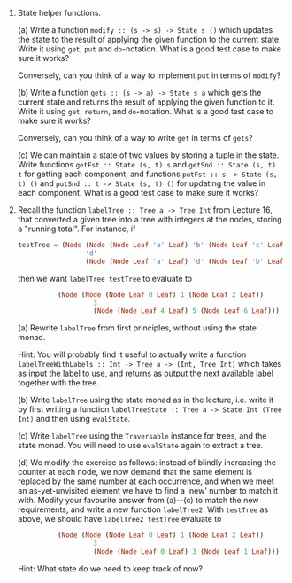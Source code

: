    1. State helper functions.

      (a) Write a function `modify :: (s -> s) -> State s ()` which
      updates the state to the result of applying the given function
      to the current state. Write it using `get`, `put` and
      `do`-notation. What is a good test case to make sure it works?

      Conversely, can you think of a way to implement `put` in terms
      of `modify`?

      (b) Write a function `gets :: (s -> a) -> State s a` which gets
      the current state and returns the result of applying the given
      function to it. Write it using `get`, `return`, and `do`-notation.
      What is a good test case to make sure it works?

      Conversely, can you think of a way to write `get` in terms of
      `gets`?

      (c) We can maintain a state of two values by storing a tuple in
      the state. Write functions `getFst :: State (s, t) s` and
      `getSnd :: State (s, t) t` for getting each component, and
      functions `putFst :: s -> State (s, t) ()` and
      `putSnd :: t -> State (s, t) ()` for updating the value in each
      component. What is a good test case to make sure it works?

  2. Recall the function `labelTree :: Tree a -> Tree Int` from
     Lecture 16, that converted a given tree into a tree with integers
     at the nodes, storing a "running total". For instance, if

     ```haskell
     testTree = (Node (Node (Node Leaf 'a' Leaf) 'b' (Node Leaf 'c' Leaf))
                      'd'
                      (Node (Node Leaf 'a' Leaf) 'd' (Node Leaf 'b' Leaf)))
     ```

     then we want `labelTree testTree` to evaluate to

     ```haskell
               (Node (Node (Node Leaf 0 Leaf) 1 (Node Leaf 2 Leaf))
                        3
                        (Node (Node Leaf 4 Leaf) 5 (Node Leaf 6 Leaf)))
     ```

     (a) Rewrite `labelTree` from first principles, without using the
     state monad.

     Hint: You will probably find it useful to actually write a
     function `labelTreeWithLabels :: Int -> Tree a -> (Int, Tree Int)`
     which takes as input the label to use, and returns as
     output the next available label together with the tree.

     (b) Write `labelTree` using the state monad as in the lecture, i.e.
     write it by first writing a function
     `labelTreeState :: Tree a -> State Int (Tree Int)` and then using
     `evalState`.

     (c) Write `labelTree` using the `Traversable` instance for trees,
     and the state monad. You will need to use `evalState` again
     to extract a tree.

     (d) We modify the exercise as follows: instead of blindly
     increasing the counter at each node, we now demand that the same
     element is replaced by the same number at each occurrence, and
     when we meet an as-yet-unvisited element we have to find a 'new'
     number to match it with. Modify your favourite answer from
     (a)--(c) to match the new requirements, and write a new function
     `labelTree2`.  With `testTree` as above, we should have
     `labelTree2 testTree` evaluate to

     ```haskell
               (Node (Node (Node Leaf 0 Leaf) 1 (Node Leaf 2 Leaf))
                        3
                        (Node (Node Leaf 0 Leaf) 3 (Node Leaf 1 Leaf)))
     ```

     Hint: What state do we need to keep track of now?
